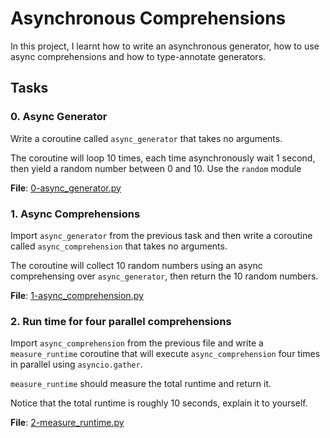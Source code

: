 # Asynchronous Comprehensions

In this project, I learnt how to write an asynchronous generator, how to use async comprehensions and how to type-annotate generators.

## Tasks

### 0. Async Generator

Write a coroutine called `async_generator` that takes no arguments.

The coroutine will loop 10 times, each time asynchronously wait 1 second, then yield a random number between 0 and 10. Use the `random` module

**File**: [0-async_generator.py](./0-async_generator.py)

### 1. Async Comprehensions

Import `async_generator` from the previous task and then write a coroutine called `async_comprehension` that takes no arguments.

The coroutine will collect 10 random numbers using an async comprehensing over `async_generator`, then return the 10 random numbers.

**File**: [1-async_comprehension.py](./1-async_comprehension.py)

### 2. Run time for four parallel comprehensions

Import `async_comprehension` from the previous file and write a `measure_runtime` coroutine that will execute `async_comprehension` four times in parallel using `asyncio.gather`.

`measure_runtime` should measure the total runtime and return it.

Notice that the total runtime is roughly 10 seconds, explain it to yourself.

**File**: [2-measure_runtime.py](./2-measure_runtime.py)
